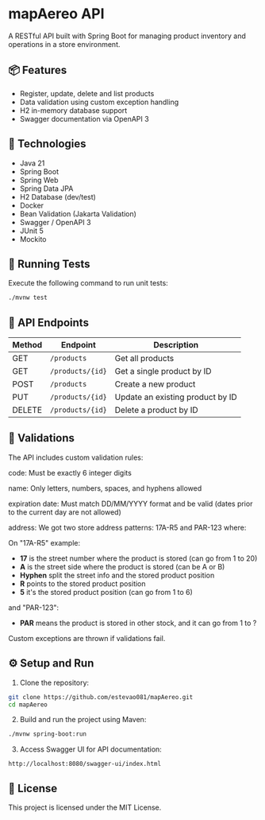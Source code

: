 # mapAereo API

A RESTful API built with Spring Boot for managing product inventory and operations in a store environment.

## 📦 Features

- Register, update, delete and list products
- Data validation using custom exception handling
- H2 in-memory database support
- Swagger documentation via OpenAPI 3

## 🚀 Technologies

- Java 21
- Spring Boot
- Spring Web
- Spring Data JPA
- H2 Database (dev/test)
- Docker
- Bean Validation (Jakarta Validation)
- Swagger / OpenAPI 3
- JUnit 5
- Mockito

## 🧪 Running Tests

Execute the following command to run unit tests:

```bash
./mvnw test
```

## 🧭 API Endpoints

| Method | Endpoint           | Description                          |
|--------|--------------------|--------------------------------------|
| GET    | `/products`        | Get all products                     |
| GET    | `/products/{id}`   | Get a single product by ID           |
| POST   | `/products`        | Create a new product                 |
| PUT    | `/products/{id}`   | Update an existing product by ID     |
| DELETE | `/products/{id}`   | Delete a product by ID               |

## 🧠 Validations
The API includes custom validation rules:

code: Must be exactly 6 integer digits

name: Only letters, numbers, spaces, and hyphens allowed

expiration date: Must match DD/MM/YYYY format and be valid (dates prior to the current day are not allowed)

address: We got two store address patterns: 17A-R5 and PAR-123 where:

On "17A-R5" example:
- __17__ is the street number where the product is stored (can go from 1 to 20)
- __A__ is the street side where the product is stored (can be A or B)
- __Hyphen__ split the street info and the stored product position
- __R__ points to the stored product position
- __5__ it's the stored product position (can go from 1 to 6)

and "PAR-123":

- __PAR__ means the product is stored in other stock, and it can go from 1 to ?

Custom exceptions are thrown if validations fail.

## ⚙️ Setup and Run

1. Clone the repository:
```bash
git clone https://github.com/estevao081/mapAereo.git
cd mapAereo
```

2. Build and run the project using Maven:
```bash
./mvnw spring-boot:run
```

3. Access Swagger UI for API documentation:
```
http://localhost:8080/swagger-ui/index.html
```

## 📄 License

This project is licensed under the MIT License.
